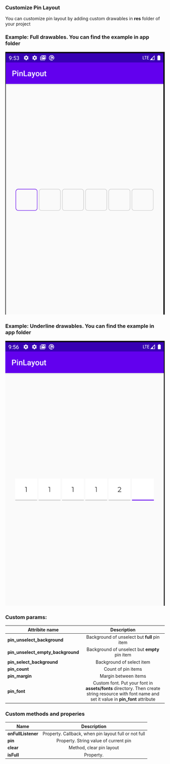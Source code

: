 
### Customize Pin Layout  

You can customize pin layout by adding custom drawables in **res** folder of your project  

### Example: Full drawables. You can find the example in app folder  

![Scheme](images/full_screen.png)

### Example: Underline drawables. You can find the example in app folder  
![Scheme](images/underline_screen.png)

### Custom params:  

| Attribite name                   | Description                
| ---------------------------------|:--------------------------------------------------:|
| **pin_unselect_background**      | Background of unselect but **full** pin item    | 
| **pin_unselect_empty_background**| Background of unselect but **empty** pin item   |  
| **pin_select_background**        | Background of select item                       |    
| **pin_count**                    | Count of pin items                              |  
| **pin_margin**                   | Margin between items                            |  
| **pin_font**                     | Custom font. Put your font in **assets/fonts**  directory. Then create string resource with font name  and set it value in **pin_font**  attribute |  


### Custom methods and properies

| Name                             | Description                                       |
| ----------------------------------|:------------------------------------------------:|    
| **onFullListener**             | Property. Callback, when pin layout full or not full|          
| **pin**                        | Property. String value of current pin               | 
| **clear**                      | Method, clear pin layout                            |
| **isFull**                     | Property.                                           |
  